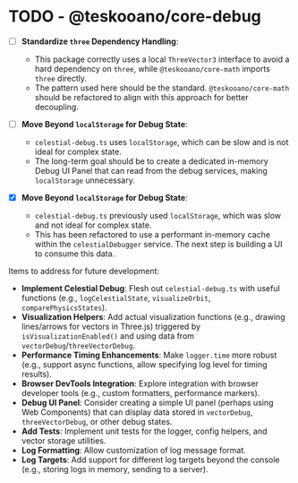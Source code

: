 # TODO - @teskooano/core-debug

- [ ] **Standardize `three` Dependency Handling**:

  - This package correctly uses a local `ThreeVector3` interface to avoid a hard dependency on `three`, while `@teskooano/core-math` imports `three` directly.
  - The pattern used here should be the standard. `@teskooano/core-math` should be refactored to align with this approach for better decoupling.

- [ ] **Move Beyond `localStorage` for Debug State**:

  - `celestial-debug.ts` uses `localStorage`, which can be slow and is not ideal for complex state.
  - The long-term goal should be to create a dedicated in-memory Debug UI Panel that can read from the debug services, making `localStorage` unnecessary.

- [x] **Move Beyond `localStorage` for Debug State**:
  - `celestial-debug.ts` previously used `localStorage`, which was slow and not ideal for complex state.
  - This has been refactored to use a performant in-memory cache within the `celestialDebugger` service. The next step is building a UI to consume this data.

Items to address for future development:

- **Implement Celestial Debug**: Flesh out `celestial-debug.ts` with useful functions (e.g., `logCelestialState`, `visualizeOrbit`, `comparePhysicsStates`).
- **Visualization Helpers**: Add actual visualization functions (e.g., drawing lines/arrows for vectors in Three.js) triggered by `isVisualizationEnabled()` and using data from `vectorDebug`/`threeVectorDebug`.
- **Performance Timing Enhancements**: Make `logger.time` more robust (e.g., support async functions, allow specifying log level for timing results).
- **Browser DevTools Integration**: Explore integration with browser developer tools (e.g., custom formatters, performance markers).
- **Debug UI Panel**: Consider creating a simple UI panel (perhaps using Web Components) that can display data stored in `vectorDebug`, `threeVectorDebug`, or other debug states.
- **Add Tests**: Implement unit tests for the logger, config helpers, and vector storage utilities.
- **Log Formatting**: Allow customization of log message format.
- **Log Targets**: Add support for different log targets beyond the console (e.g., storing logs in memory, sending to a server).
